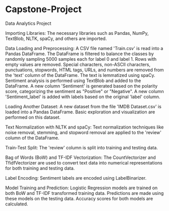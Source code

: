 # Capstone-Project
Data Analytics Project

Importing Libraries: The necessary libraries such as Pandas, NumPy, TextBlob, NLTK, spaCy, and others are imported.

Data Loading and Preprocessing:
A CSV file named 'Train.csv' is read into a Pandas DataFrame.
The DataFrame is filtered to balance the classes by randomly sampling 5000 samples each for label 0 and label 1.
Rows with empty values are removed.
Special characters, non-ASCII characters, punctuations, stopwords, HTML tags, URLs, and numbers are removed from the 'text' column of the DataFrame.
The text is lemmatized using spaCy.
Sentiment analysis is performed using TextBlob and added to the DataFrame.
A new column 'Sentiment' is generated based on the polarity score, categorizing the sentiment as "Positive" or "Negative".
A new column 'Sentiment_label' is added with labels based on the original 'label' column.

Loading Another Dataset:
A new dataset from the file 'IMDB Dataset.csv' is loaded into a Pandas DataFrame.
Basic exploration and visualization are performed on this dataset.

Text Normalization with NLTK and spaCy:
Text normalization techniques like noise removal, stemming, and stopword removal are applied to the 'review' column of the DataFrame.

Train-Test Split:
The 'review' column is split into training and testing data.

Bag of Words (BoW) and TF-IDF Vectorization:
The CountVectorizer and TfidfVectorizer are used to convert text data into numerical representations for both training and testing data.

Label Encoding:
Sentiment labels are encoded using LabelBinarizer.

Model Training and Prediction:
Logistic Regression models are trained on both BoW and TF-IDF transformed training data.
Predictions are made using these models on the testing data.
Accuracy scores for both models are calculated.



